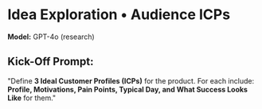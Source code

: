 # Idea Exploration • Audience ICPs

**Model:** GPT-4o (research)

## Kick-Off Prompt:

"Define **3 Ideal Customer Profiles (ICPs)** for the product. For each include: **Profile, Motivations, Pain Points, Typical Day, and What Success Looks Like** for them."
